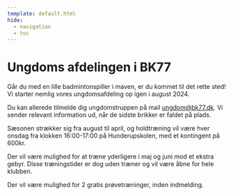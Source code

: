 ```yaml
---
template: default.html
hide:
  - navigation
  - toc
---
```


# Ungdoms afdelingen i BK77

Går du med en lille badmintonspiller i maven, er du kommet til det rette sted! Vi starter nemlig vores ungdomsafdeling op igen i august 2024. 

Du kan allerede tilmelde dig ungdomstruppen på mail [ungdom@bk77.dk](mailto:ungdom@bk77.dk). Vi sender relevant information ud, når de sidste brikker er faldet på plads.

Sæsonen strækker sig fra august til april, og holdtræning vil være hver onsdag fra klokken 16:00-17:00 på Hunderupskolen, med et kontingent på 600kr.

Der vil være mulighed for at træne yderligere i maj og juni mod et ekstra gebyr. Disse træningstider er dog uden træner og vil være  åbne for hele klubben.

Der vil være mulighed for 2 gratis prøvetræninger, inden indmelding.